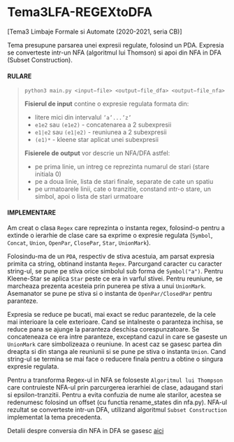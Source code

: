 # Tema3LFA-REGEXtoDFA
[Tema3 Limbaje Formale si Automate (2020-2021, seria CB)] 


Tema presupune parsarea unei expresii regulate, folosind un PDA. Expresia se converteste intr-un NFA (algoritmul lui Thomson) si apoi din NFA in DFA (Subset Construction).


#### RULARE
> ```shell   
> python3 main.py <input−file> <output−file_dfa> <output−file_nfa>
> ```
>
> **Fisierul de input** contine o expresie regulata formata din:
>    - litere mici din intervalul ```’a’...’z’```
>    - ```e1e2``` sau ```(e1e2)``` - concatenarea a 2 subexpresii
>    - ```e1|e2``` sau ```(e1|e2)``` - reuniunea a 2 subexpresii
>    - ```(e1)*``` - kleene star aplicat unei subexpresii
>
> **Fisierele de output** vor descrie un NFA/DFA astfel:
>    - pe prima linie, un intreg ce reprezinta numarul de stari (stare initiala 0)
>    - pe a doua linie, lista de stari finale, separate de cate un spatiu
>    - pe urmatoarele linii, cate o tranzitie, constand ıntr-o stare, un simbol, apoi o lista de stari urmatoare


#### IMPLEMENTARE
Am creat o clasa ```Regex``` care reprezinta o instanta regex, folosind-o pentru
a extinde o ierarhie de clase care sa exprime o expresie regulata (```Symbol```,
```Concat```, ```Union```, ```OpenPar```, ```ClosePar```, ```Star```, ```UnionMark```).

Folosindu-ma de un ```PDA```, respectiv de stiva acestuia, am parsat expresia primita
ca string, obtinand instanta ```Regex```. Parcurgand caracter cu caracter string-ul,
se pune pe stiva orice simbolul sub forma de ```Symbol("a")```. Pentru Kleene-Star se
aplica ```Star``` peste ce era in varful stivei. Pentru reuniune, se marcheaza prezenta
acesteia prin punerea pe stiva a unui ```UnionMark```. Asemanator se pune pe stiva si
o instanta de ```OpenPar/ClosedPar``` pentru paranteze.

Expresia se reduce pe bucati, mai exact se reduc parantezele, de la cele mai
interioare la cele exterioare. Cand se intalneste o paranteza inchisa, se reduce
pana se ajunge la paranteza deschisa corespunzatoare. Se concateneaza ce era intre
paranteze, exceptand cazul in care se gaseste un ```UnionMark``` care simbolizeaza o
reuniune. In acest caz se gasesc partea din dreapta si din stanga ale reuniunii
si se pune pe stiva o instanta ```Union```. Cand string-ul se termina se mai face o
reducere finala pentru a obtine o singura expresie regulata.

Pentru a transforma Regex-ul in NFA se foloseste ```Algoritmul lui Thompson``` care
contruieste NFA-ul prin parcurgerea ierarhiei de clase, adaugand stari si
epsilon-tranzitii. Pentru a evita confuzia de nume ale starilor, acestea se
redenumesc folosind un offset (cu functia rename_states din nfa.py). NFA-ul
rezultat se converteste intr-un DFA, utilizand algoritmul ```Subset Construction``` implementat la tema
precedenta.

Detalii despre conversia din NFA in DFA se gasesc [aici](https://github.com/stefaniagherasie/Tema2LFA-NFAtoDFA)
